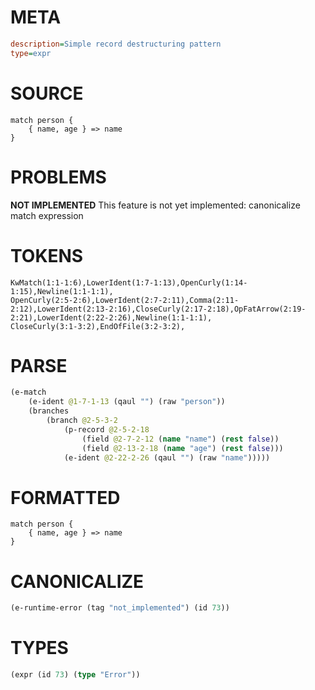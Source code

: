 # META
~~~ini
description=Simple record destructuring pattern
type=expr
~~~
# SOURCE
~~~roc
match person {
    { name, age } => name
}
~~~
# PROBLEMS
**NOT IMPLEMENTED**
This feature is not yet implemented: canonicalize match expression

# TOKENS
~~~zig
KwMatch(1:1-1:6),LowerIdent(1:7-1:13),OpenCurly(1:14-1:15),Newline(1:1-1:1),
OpenCurly(2:5-2:6),LowerIdent(2:7-2:11),Comma(2:11-2:12),LowerIdent(2:13-2:16),CloseCurly(2:17-2:18),OpFatArrow(2:19-2:21),LowerIdent(2:22-2:26),Newline(1:1-1:1),
CloseCurly(3:1-3:2),EndOfFile(3:2-3:2),
~~~
# PARSE
~~~clojure
(e-match
	(e-ident @1-7-1-13 (qaul "") (raw "person"))
	(branches
		(branch @2-5-3-2
			(p-record @2-5-2-18
				(field @2-7-2-12 (name "name") (rest false))
				(field @2-13-2-18 (name "age") (rest false)))
			(e-ident @2-22-2-26 (qaul "") (raw "name")))))
~~~
# FORMATTED
~~~roc
match person {
	{ name, age } => name
}
~~~
# CANONICALIZE
~~~clojure
(e-runtime-error (tag "not_implemented") (id 73))
~~~
# TYPES
~~~clojure
(expr (id 73) (type "Error"))
~~~